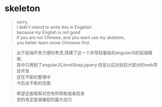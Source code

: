 # skeleton
>sorry,  
>I didn't intend to write this in Engelish  
>because my English is not good  
>if you are not Chinese, and you want use my skeleton,  
>you better learn some Chinsese first.       

>出于前端开发方便的考虑,搭建了这一个非常轻量级的angularJS的前端框架,  
>其中只用到了angularJS,bootStrap,jquery.但足以应对目前大部分的web项目开发  
>还在不断的整理中  
>今后会不断的完善.   

>希望这套框架对您有所帮助或者启发   
>您的肯定是我编程的最大动力.  
